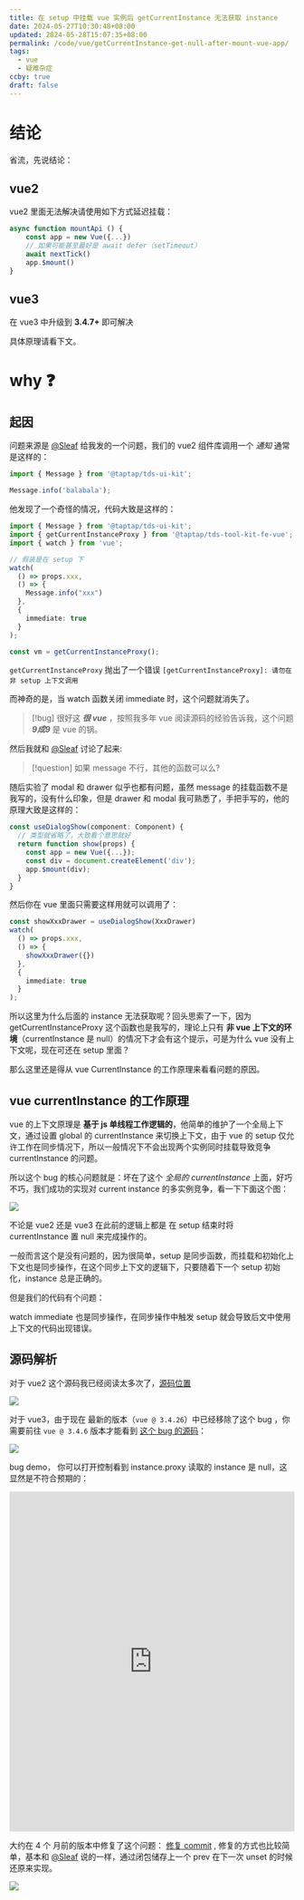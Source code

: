 ```yaml
---
title: 在 setup 中挂载 vue 实例后 getCurrentInstance 无法获取 instance
date: 2024-05-27T10:30:48+08:00
updated: 2024-05-28T15:07:35+08:00
permalink: /code/vue/getCurrentInstance-get-null-after-mount-vue-app/
tags:
  - vue
  - 疑难杂症
ccby: true
draft: false
---
```

# 结论

省流，先说结论：

## vue2

vue2 里面无法解决请使用如下方式延迟挂载：

```ts
async function mountApi () {
	const app = new Vue({...})
	// 如果可能甚至最好是 await defer（setTimeout）
	await nextTick()
	app.$mount()
}
```

## vue3

在 vue3 中升级到 **3.4.7+** 即可解决

具体原理请看下文。

# why ❓

## 起因

问题来源是  [@Sleaf](https://github.com/Sleaf)   给我发的一个问题，我们的 vue2 组件库调用一个 *通知* 通常是这样的：

```ts
import { Message } from '@taptap/tds-ui-kit';

Message.info('balabala');
```

他发现了一个奇怪的情况，代码大致是这样的：

```ts
import { Message } from '@taptap/tds-ui-kit';
import { getCurrentInstanceProxy } from '@taptap/tds-tool-kit-fe-vue';
import { watch } from 'vue';

// 假装是在 setup 下
watch(
  () => props.xxx,
  () => {
    Message.info("xxx")
  }, 
  { 
    immediate: true 
  }
);

const vm = getCurrentInstanceProxy();

```

`getCurrentInstanceProxy` 抛出了一个错误 `[getCurrentInstanceProxy]: 请勿在非 setup 上下文调用`

而神奇的是，当 watch 函数关闭 immediate 时，这个问题就消失了。

> [!bug] 很好这 ***很 vue*** ，按照我多年 vue 阅读源码的经验告诉我，这个问题 ***9成9*** 是 vue 的锅。

然后我就和 [@Sleaf](https://github.com/Sleaf)  讨论了起来:

> [!question] 如果 message 不行，其他的函数可以么?

随后实验了 modal 和 drawer 似乎也都有问题，虽然 message 的挂载函数不是我写的，没有什么印象，但是 drawer 和 modal 我可熟悉了，手把手写的，他的原理大致是这样的：

```ts
const useDialogShow(component: Component) {
  // 类型就省略了，大致看个意思就好
  return function show(props) {
    const app = new Vue({...});
    const div = document.createElement('div');
    app.$mount(div);
  }
}
```

然后你在 vue 里面只需要这样用就可以调用了：

```ts
const showXxxDrawer = useDialogShow(XxxDrawer)
watch(
  () => props.xxx, 
  () => {
    showXxxDrawer({})
  }, 
  { 
	immediate: true 
  }
);

```

所以这里为什么后面的 instance 无法获取呢？回头思索了一下，因为 getCurrentInstanceProxy 这个函数也是我写的，理论上只有 **非 vue 上下文的环境**（currentInstance 是 null）的情况下才会有这个提示，可是为什么 vue 没有上下文呢，现在可还在 setup 里面？

那么这里还是得从 vue CurrentInstance 的工作原理来看看问题的原因。

## vue currentInstance 的工作原理

vue 的上下文原理是 **基于 js 单线程工作逻辑的**，他简单的维护了一个全局上下文，通过设置 global 的 currentInstance 来切换上下文，由于 vue 的 setup 仅允许工作在同步情况下，所以一般情况下不会出现两个实例同时挂载导致竞争 currentInstance 的问题。

所以这个 bug 的核心问题就是：坏在了这个 *全局的 currentInstance* 上面，好巧不巧，我们成功的实现对 current instance 的多实例竞争，看一下下面这个图：


![](https://cdn.iceprosurface.com/upload/md/202405271106044.png)

不论是 vue2 还是 vue3 在此前的逻辑上都是 在 setup 结束时将 currentInstance 置 null 来完成操作的。

一般而言这个是没有问题的，因为很简单，setup 是同步函数，而挂载和初始化上下文也是同步操作，在这个同步上下文的逻辑下，只要随着下一个 setup 初始化，instance 总是正确的。

但是我们的代码有个问题：

watch immediate 也是同步操作，在同步操作中触发 setup 就会导致后文中使用上下文的代码出现错误。


## 源码解析

对于 vue2 这个源码我已经阅读太多次了，[源码位置](https://github.com/vuejs/vue/blob/e428d891456eeb6d34cfac070c423694dcda8806/src/v3/currentInstance.ts#L19)

![](https://cdn.iceprosurface.com/upload/md/202405271106046.png)

对于 vue3，由于现在 最新的版本（`vue @ 3.4.26`）中已经移除了这个 bug ，你需要前往 `vue @ 3.4.6` 版本才能看到 [这个 bug 的源码](https://github.com/vuejs/core/blob/e04d821422102446704e223c03e50d26cbb1fe69/packages/runtime-core/src/component.ts#L683)：

![](https://cdn.iceprosurface.com/upload/md/202405271106047.png)

bug demo， 你可以打开控制看到 instance.proxy 读取的 instance 是 null，这显然是不符合预期的：

<iframe border="0" frameborder="0" height="600" width="100%" src="https://stackblitz.com/edit/vitejs-vite-tipnja?embed=1&file=src%2FApp.vue" > </iframe>

大约在 4 个 月前的版本中修复了这个问题： [修复 commit](https://github.com/vuejs/core/commit/7976f7044e66b3b7adac4c72a392935704658b10) , 修复的方式也比较简单，基本和 [@Sleaf](https://github.com/Sleaf)  说的一样，通过闭包储存上一个 prev 在下一次 unset 的时候还原来实现。



![](https://cdn.iceprosurface.com/upload/md/202405271124152.png)

